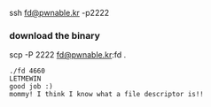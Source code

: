 ssh fd@pwnable.kr -p2222

### download the binary
scp -P 2222 fd@pwnable.kr:fd .

```
./fd 4660
LETMEWIN  
good job :)
mommy! I think I know what a file descriptor is!!
```

